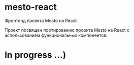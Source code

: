 # mesto-react

Фронтенд проекта Mesto на React.

Проект посвящен портированию проекта Mesto на React с использованием функциональных компонентов.

# In progress ...)
